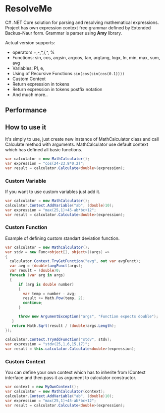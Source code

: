 # ResolveMe

C# .NET Core solution for parsing and resolving mathematical expressions. Project has own expression context free grammar defined by Extended Backus–Naur form. Grammar is parser using **Amy** library.

Actual version supports:

* operators +,-,*,/,^, %
* Functions: sin, cos, argsin, argcos, tan, argtang, logx, ln, min, max, sum, avg
* Variables: PI, e,
* Using of Recursive Functions `sin(cos(sin(cos(0.1))))`
* Custom Context
* Return expression in tokens
* Return expression in tokens postfix notation
* And much more..

## Performance

## How to use it
It's simply to use, just create new instance of MathCalculator class and call Calculate method with arguments. MathCalculator use default context which has defined all basic functions.

```C#
var calculator = new MathCalculator();
var expression = "cos(24-23.8*0.2)";
var result = calculator.Calculate<double>(expression);
```

### Custom Variable
If you want to use custom variables just add it.
```C#
var calculator = new MathCalculator();
calculator.Context.AddVariable("ab", (double)10);
var expression = "max(25,1)+45-ab*bc+12";
var result = calculator.Calculate<double>(expression);
```

### Custom Function
Example of defining custom standart deviation function.
```C#
var calculator = new MathCalculator();
var stdv = new Func<object[], object>((args) =>
{
  calculator.Context.TryGetFunction("avg", out var avgFunct);
  var avg = (double)avgFunct(args);
  var result = (double)0;
  foreach (var arg in args)
  {
      if (arg is double number)
      {
        var temp = number - avg;
        result += Math.Pow(temp, 2);
        continue;
      }

      throw new ArgumentException("args", "Function expects double");
   }
   return Math.Sqrt(result / (double)args.Length);
});
            
calculator.Context.TryAddFunction("stdv", stdv);
var expression = "stdv(25,1,6,15,17)";
var result = this.calculator.Calculate<double>(expression);
```

### Custom Context
You can define your own context which has to inherite from IContext interface and then pass it as argument to calculator constructor.
```C#
var context = new MyOwnContext();
var calculator = new MathCalculator(context);
calculator.Context.AddVariable("ab", (double)10);
var expression = "max(25,1)+45-ab*bc+12";
var result = calculator.Calculate<double>(expression);
```
